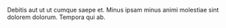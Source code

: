 Debitis aut ut ut cumque saepe et.
Minus ipsam minus animi molestiae sint dolorem dolorum.
Tempora qui ab.